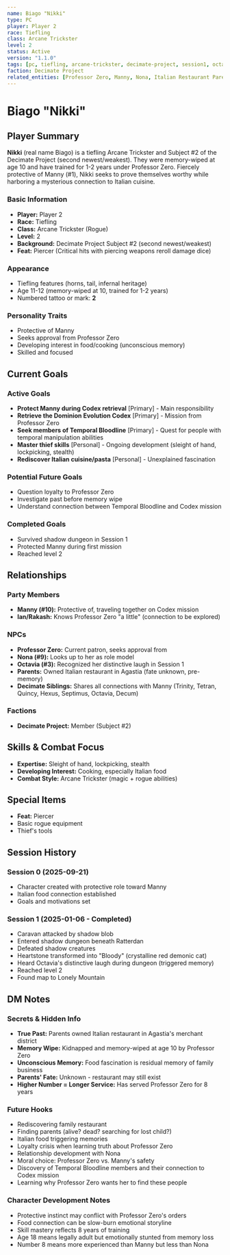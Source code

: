 ```yaml
---
name: Biago "Nikki"
type: PC
player: Player 2
race: Tiefling
class: Arcane Trickster
level: 2
status: Active
version: "1.1.0"
tags: [pc, tiefling, arcane-trickster, decimate-project, session1, octavia-recognition, bloody-companion]
faction: Decimate Project
related_entities: [Professor Zero, Manny, Nona, Italian Restaurant Parents]
---
```


# Biago "Nikki"

## Player Summary

**Nikki** (real name Biago) is a tiefling Arcane Trickster and Subject #2 of the Decimate Project (second newest/weakest). They were memory-wiped at age 10 and have trained for 1-2 years under Professor Zero. Fiercely protective of Manny (#1), Nikki seeks to prove themselves worthy while harboring a mysterious connection to Italian cuisine.

### Basic Information
- **Player:** Player 2
- **Race:** Tiefling
- **Class:** Arcane Trickster (Rogue)
- **Level:** 2
- **Background:** Decimate Project Subject #2 (second newest/weakest)
- **Feat:** Piercer (Critical hits with piercing weapons reroll damage dice)

### Appearance
- Tiefling features (horns, tail, infernal heritage)
- Age 11-12 (memory-wiped at 10, trained for 1-2 years)
- Numbered tattoo or mark: **2**

### Personality Traits
- Protective of Manny
- Seeks approval from Professor Zero
- Developing interest in food/cooking (unconscious memory)
- Skilled and focused

## Current Goals

### Active Goals
- **Protect Manny during Codex retrieval** [Primary] - Main responsibility
- **Retrieve the Dominion Evolution Codex** [Primary] - Mission from Professor Zero
- **Seek members of Temporal Bloodline** [Primary] - Quest for people with temporal manipulation abilities
- **Master thief skills** [Personal] - Ongoing development (sleight of hand, lockpicking, stealth)
- **Rediscover Italian cuisine/pasta** [Personal] - Unexplained fascination

### Potential Future Goals
- Question loyalty to Professor Zero
- Investigate past before memory wipe
- Understand connection between Temporal Bloodline and Codex mission

### Completed Goals
- Survived shadow dungeon in Session 1
- Protected Manny during first mission
- Reached level 2

## Relationships

### Party Members
- **Manny (#10):** Protective of, traveling together on Codex mission
- **Ian/Rakash:** Knows Professor Zero "a little" (connection to be explored)

### NPCs
- **Professor Zero:** Current patron, seeks approval from
- **Nona (#9):** Looks up to her as role model
- **Octavia (#3):** Recognized her distinctive laugh in Session 1
- **Parents:** Owned Italian restaurant in Agastia (fate unknown, pre-memory)
- **Decimate Siblings:** Shares all connections with Manny (Trinity, Tetran, Quincy, Hexus, Septimus, Octavia, Decum)

### Factions
- **Decimate Project:** Member (Subject #2)

## Skills & Combat Focus
- **Expertise:** Sleight of hand, lockpicking, stealth
- **Developing Interest:** Cooking, especially Italian food
- **Combat Style:** Arcane Trickster (magic + rogue abilities)

## Special Items
- **Feat:** Piercer
- Basic rogue equipment
- Thief's tools

## Session History

### Session 0 (2025-09-21)
- Character created with protective role toward Manny
- Italian food connection established
- Goals and motivations set

### Session 1 (2025-01-06 - Completed)
- Caravan attacked by shadow blob
- Entered shadow dungeon beneath Ratterdan
- Defeated shadow creatures
- Heartstone transformed into "Bloody" (crystalline red demonic cat)
- Heard Octavia's distinctive laugh during dungeon (triggered memory)
- Reached level 2
- Found map to Lonely Mountain

## DM Notes

### Secrets & Hidden Info
- **True Past:** Parents owned Italian restaurant in Agastia's merchant district
- **Memory Wipe:** Kidnapped and memory-wiped at age 10 by Professor Zero
- **Unconscious Memory:** Food fascination is residual memory of family business
- **Parents' Fate:** Unknown - restaurant may still exist
- **Higher Number = Longer Service:** Has served Professor Zero for 8 years

### Future Hooks
- Rediscovering family restaurant
- Finding parents (alive? dead? searching for lost child?)
- Italian food triggering memories
- Loyalty crisis when learning truth about Professor Zero
- Relationship development with Nona
- Moral choice: Professor Zero vs. Manny's safety
- Discovery of Temporal Bloodline members and their connection to Codex mission
- Learning why Professor Zero wants her to find these people

### Character Development Notes
- Protective instinct may conflict with Professor Zero's orders
- Food connection can be slow-burn emotional storyline
- Skill mastery reflects 8 years of training
- Age 18 means legally adult but emotionally stunted from memory loss
- Number 8 means more experienced than Manny but less than Nona
